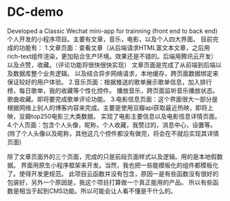 # DC-demo
Developed a Classic Wechat mini-app for trainning  (front end to back end)
个人开发的小程序项目。主要有文章，音乐，电影，以及个人四大界面。
目前完成的功能有：
1.文章页面：查看文章（从后端请求HTML富文本文章，之后用rich-text组件渲染，更加贴合生产环境。效果还是不错的。后端用腾讯云开发）
  以及点赞，收藏。（评论功能将很快很快实现）
文章页面是完成了从前端到后端以及数据库整个业务逻辑。 以及结合异步网络请求，本地缓存，跨页面数据绑定来保证较好的用户体验。
2.音乐页面：根据推送的歌单展示歌单信息，加入排行榜，每日歌单，我的收藏等个性化控件。
  播放音乐，跨页面监听音乐播放状态。歌曲收藏。即将要完成歌单评论功能。
3.电影信息页面：这个界面很大一部分是根据网络上别人的博客内容来完成。主要是使用豆瓣api获取最近热映，即将上映，豆瓣top250电影三大类数据。
  实现了电影主要信息以及电影信息详情页面。
4.个人页面：包含个人头像，昵称，个人收藏，我赞过的，消息中心，设置等。(除了个人头像以及昵称，其他这几个控件都没有做完，将会在不就后实现其详情页面)

除了文章页面外的三个页面，完成的只是前段页面样式以及逻辑。用的是本地假数据。
界面用原生小程序框架来开发。当然，我也把一些能模板化的组件都模板化了。使得开发更规范。
此项目云函数并没有包含，原因一是有些函数没有很好的包装好，另外一个原因是，我这个项目打算做一个真正能用的产品。
所以有些函数是相当于起到CMS功能。所以可能会让人看不懂是干什么的。
